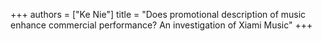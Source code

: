+++
authors = ["Ke Nie"]
title = "Does promotional description of music enhance commercial performance? An investigation of Xiami Music"
+++
